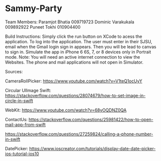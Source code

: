 # Sammy-Party

Team Members: 
Paramjot Bhatia 009719723
Dominic Varakukala 009892922
Puneet Tokhi 010904400



Build Instructions:
Simply click the run button on XCode to acess the application. To log into the application. The user must enter in their SJSU, email when the Gmail login sign in appears. Then you will be lead to canvas to sign in. Simulate the app in iPhone 6 6S, 7, or 8 devices only in Portrait mode. Note: You will need an active internet connection to view the Websites. The phone and mail applications will not open in Simulator. 

Sources: 

CameraRollPicker: https://www.youtube.com/watch?v=V1teQ1ocUyY

Circular UIImage Swift: https://stackoverflow.com/questions/28074679/how-to-set-image-in-circle-in-swift

WebKit: https://www.youtube.com/watch?v=68yOQDNZ0QA

ContactUs: https://stackoverflow.com/questions/25981422/how-to-open-mail-app-from-swift

https://stackoverflow.com/questions/27259824/calling-a-phone-number-in-swift

DatePicker: https://www.ioscreator.com/tutorials/display-date-date-picker-ios-tutorial-ios10



